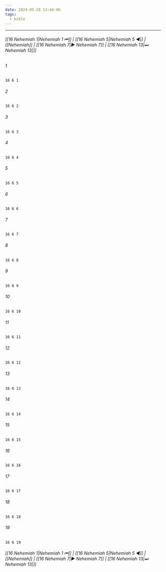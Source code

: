```yaml
---
date: 2024-05-28 13:44:06
tags:
  - bible
---
```

___

###### [[16 Nehemiah 1|Nehemiah 1 ⏮]] | [[16 Nehemiah 5|Nehemiah 5 ◀]] | [[Nehemiah]] | [[16 Nehemiah 7|▶ Nehemiah 7]] | [[16 Nehemiah 13|⏭ Nehemiah 13|]]

###### 1
``` verse
16 6 1 
```
###### 2
``` verse
16 6 2 
```
###### 3
``` verse
16 6 3 
```
###### 4
``` verse
16 6 4 
```
###### 5
``` verse
16 6 5 
```
###### 6
``` verse
16 6 6 
```
###### 7
``` verse
16 6 7 
```
###### 8
``` verse
16 6 8 
```
###### 9
``` verse
16 6 9 
```
###### 10
``` verse
16 6 10 
```
###### 11
``` verse
16 6 11 
```
###### 12
``` verse
16 6 12 
```
###### 13
``` verse
16 6 13 
```
###### 14
``` verse
16 6 14 
```
###### 15
``` verse
16 6 15 
```
###### 16
``` verse
16 6 16 
```
###### 17
``` verse
16 6 17 
```
###### 18
``` verse
16 6 18 
```
###### 19
``` verse
16 6 19 
```

###### [[16 Nehemiah 1|Nehemiah 1 ⏮]] | [[16 Nehemiah 5|Nehemiah 5 ◀]] | [[Nehemiah]] | [[16 Nehemiah 7|▶ Nehemiah 7]] | [[16 Nehemiah 13|⏭ Nehemiah 13|]]

